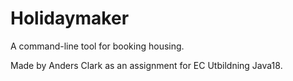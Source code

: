# Holidaymaker
A command-line tool for booking housing.

Made by Anders Clark as an assignment for EC Utbildning Java18.